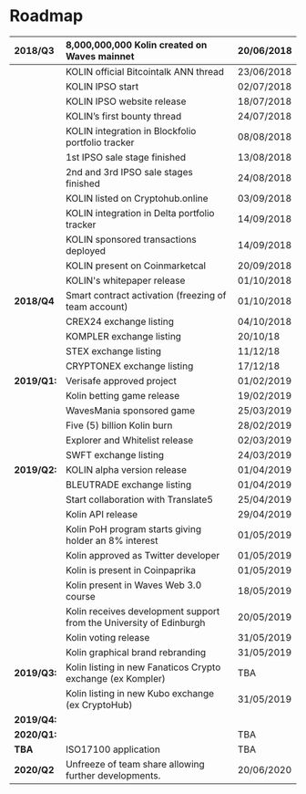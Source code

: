 # Roadmap

| 2018/Q3 | 8,000,000,000 Kolin created on Waves mainnet | 20/06/2018 |
| :--- | :--- | :--- |
|  | KOLIN official Bitcointalk ANN thread | 23/06/2018 |
|  | KOLIN IPSO start | 02/07/2018 |
|  | KOLIN IPSO website release | 18/07/2018 |
|  | KOLIN’s first bounty thread | 24/07/2018 |
|  | KOLIN integration in Blockfolio portfolio tracker | 08/08/2018 |
|  | 1st IPSO sale stage finished | 13/08/2018 |
|  | 2nd and 3rd IPSO sale stages finished | 24/08/2018 |
|  | KOLIN listed on Cryptohub.online | 03/09/2018 |
|  | KOLIN integration in Delta portfolio tracker | 14/09/2018 |
|  | KOLIN sponsored transactions deployed | 14/09/2018 |
|  | KOLIN present on Coinmarketcal | 20/09/2018 |
|  | KOLIN's whitepaper release | 01/10/2018 |
| **2018/Q4** | Smart contract activation \(freezing of team account\) | 01/10/2018 |
|  | CREX24 exchange listing | 04/10/2018 |
|  | KOMPLER exchange listing | 20/10/18 |
|  | STEX exchange listing | 11/12/18 |
|  | CRYPTONEX exchange listing | 17/12/18 |
| **2019/Q1:** | Verisafe approved project | 01/02/2019 |
|  |  Kolin betting game release | 19/02/2019 |
|  |  WavesMania sponsored game | 25/03/2019 |
|  |  Five (5) billion Kolin burn  | 28/02/2019 |
|  |  Explorer and Whitelist release  | 02/03/2019 |
|  | SWFT exchange listing | 24/03/2019 |
| **2019/Q2:** | KOLIN alpha version release | 01/04/2019 |
|  | BLEUTRADE exchange listing | 01/04/2019 |
|  | Start collaboration with Translate5 | 25/04/2019 |
|  | Kolin API release | 29/04/2019 |
|  | Kolin PoH program starts giving holder an 8% interest| 01/05/2019 |
|  | Kolin approved as Twitter developer| 01/05/2019 |
|  | Kolin is present in Coinpaprika| 01/05/2019 |
|  | Kolin present in Waves Web 3.0 course| 18/05/2019 |
|  | Kolin receives development support from the University of Edinburgh| 20/05/2019 |
|  | Kolin voting release | 31/05/2019 |
|  | Kolin graphical brand rebranding  | 31/05/2019 |
| **2019/Q3:** | Kolin listing in new Fanaticos Crypto exchange (ex Kompler) | TBA |
|  | Kolin listing in new Kubo exchange (ex CryptoHub)  | 31/05/2019 |
| **2019/Q4:** | |  |
| **2020/Q1:** |  | TBA |
| **TBA** | ISO17100 application | TBA |
| **2020/Q2** | Unfreeze of team share allowing further developments. | 20/06/2020 |

